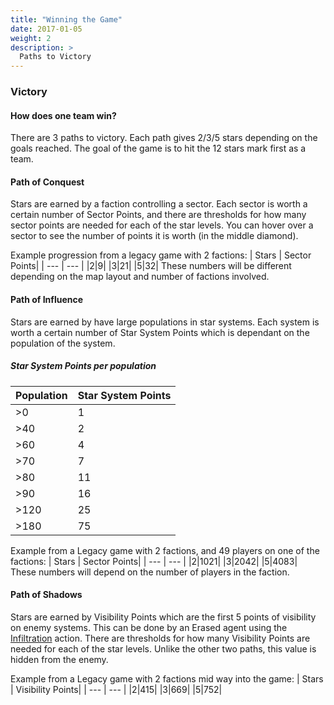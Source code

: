 ```yaml
---
title: "Winning the Game"
date: 2017-01-05
weight: 2
description: >
  Paths to Victory
---
```

### Victory
#### How does one team win? 
There are 3 paths to victory. Each path gives 2/3/5 stars depending on the goals reached. The goal of the game is to hit the 12 stars mark first as a team.

#### Path of Conquest
Stars are earned by a faction controlling a sector. Each sector is worth a certain number of Sector Points, and there are thresholds for how many sector points are needed for each of the star levels. You can hover over a sector to see the number of points it is worth (in the middle diamond).

Example progression from a legacy game with 2 factions: 
| Stars | Sector Points|
| --- | --- |
|2|9|
|3|21|
|5|32|
These numbers will be different depending on the map layout and number of factions involved.

#### Path of Influence
Stars are earned by have large populations in star systems. Each system is worth a certain number of Star System Points which is dependant on the population of the system.
##### Star System Points per population
| Population | Star System Points|
| --- | --- |
|>0|1|
|>40|2|
|>60|4|
|>70|7|
|>80|11|
|>90|16|
|>120|25|
|>180|75|

Example from a Legacy game with 2 factions, and 49 players on one of the factions:
| Stars | Sector Points|
| --- | --- |
|2|1021|
|3|2042|
|5|4083|
These numbers will depend on the number of players in the faction.

#### Path of Shadows
Stars are earned by Visibility Points which are the first 5 points of visibility on enemy systems. This can be done by an Erased agent using the [Infiltration](/docs/agents/erased/#infiltration) action. There are thresholds for how many Visibility Points are needed for each of the star levels.
Unlike the other two paths, this value is hidden from the enemy.

Example from a Legacy game with 2 factions mid way into the game:
| Stars | Visibility Points|
| --- | --- |
|2|415|
|3|669|
|5|752|